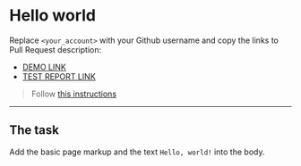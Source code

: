 # Hello world
Replace `<your_account>` with your Github username and copy the links to Pull Request description:
- [DEMO LINK](https://Qsery93.github.io/layout_hello-world/)
- [TEST REPORT LINK](https://Qsery93.github.io/layout_hello-world/report/html_report/)

> Follow [this instructions](https://mate-academy.github.io/layout_task-guideline/#how-to-solve-the-layout-tasks-on-github)
___

## The task 
Add the basic page markup and the text `Hello, world!` into the body.
